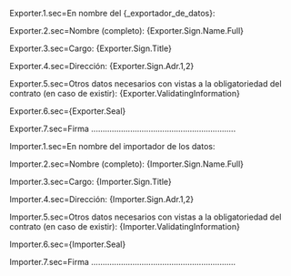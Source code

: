 Exporter.1.sec=En nombre del {_exportador_de_datos}:

Exporter.2.sec=Nombre (completo): {Exporter.Sign.Name.Full}

Exporter.3.sec=Cargo: {Exporter.Sign.Title}

Exporter.4.sec=Dirección: {Exporter.Sign.Adr.1,2}

Exporter.5.sec=Otros datos necesarios con vistas a la obligatoriedad del contrato (en caso de existir):  {Exporter.ValidatingInformation}

Exporter.6.sec={Exporter.Seal}

Exporter.7.sec=Firma ...............................................................


Importer.1.sec=En nombre del importador de los datos:

Importer.2.sec=Nombre (completo): {Importer.Sign.Name.Full}

Importer.3.sec=Cargo: {Importer.Sign.Title}

Importer.4.sec=Dirección: {Importer.Sign.Adr.1,2}

Importer.5.sec=Otros datos necesarios con vistas a la obligatoriedad del contrato (en caso de existir): {Importer.ValidatingInformation}

Importer.6.sec={Importer.Seal}

Importer.7.sec=Firma ...............................................................

